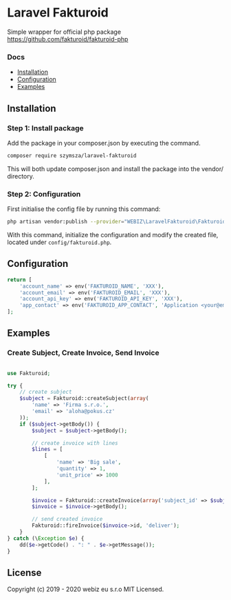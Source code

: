 # Laravel Fakturoid

Simple wrapper for official php package https://github.com/fakturoid/fakturoid-php

### Docs

- [Installation](#installation)
- [Configuration](#configuration)
- [Examples](#examples)

## Installation

### Step 1: Install package

Add the package in your composer.json by executing the command.

```bash
composer require szymsza/laravel-fakturoid
```

This will both update composer.json and install the package into the vendor/ directory.

### Step 2: Configuration

First initialise the config file by running this command:

```bash
php artisan vendor:publish --provider="WEBIZ\LaravelFakturoid\FakturoidServiceProvider" --tag="config"
```

With this command, initialize the configuration and modify the created file, located under `config/fakturoid.php`.

## Configuration

```php
return [
    'account_name' => env('FAKTUROID_NAME', 'XXX'),
    'account_email' => env('FAKTUROID_EMAIL', 'XXX'),
    'account_api_key' => env('FAKTUROID_API_KEY', 'XXX'),
    'app_contact' => env('FAKTUROID_APP_CONTACT', 'Application <your@email.cz>'),
];
```

## Examples

### Create Subject, Create Invoice, Send Invoice

```php

use Fakturoid;

try {
    // create subject
    $subject = Fakturoid::createSubject(array(
        'name' => 'Firma s.r.o.',
        'email' => 'aloha@pokus.cz'
    ));
    if ($subject->getBody()) {
        $subject = $subject->getBody();

        // create invoice with lines
        $lines = [
            [
                'name' => 'Big sale',
                'quantity' => 1,
                'unit_price' => 1000
            ],
        ];

        $invoice = Fakturoid::createInvoice(array('subject_id' => $subject->id, 'lines' => $lines));
        $invoice = $invoice->getBody();

        // send created invoice
        Fakturoid::fireInvoice($invoice->id, 'deliver');
    }
} catch (\Exception $e) {
    dd($e->getCode() . ": " . $e->getMessage());
}

```

## License

Copyright (c) 2019 - 2020 webiz eu s.r.o MIT Licensed.
